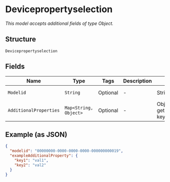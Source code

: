 
# Devicepropertyselection

*This model accepts additional fields of type Object.*

## Structure

`Devicepropertyselection`

## Fields

| Name | Type | Tags | Description | Getter | Setter |
|  --- | --- | --- | --- | --- | --- |
| `Modelid` | `String` | Optional | - | String getModelid() | setModelid(String modelid) |
| `AdditionalProperties` | `Map<String, Object>` | Optional | - | Object getAdditionalProperty(String key) | additionalProperty(String key, Object value) |

## Example (as JSON)

```json
{
  "modelid": "00000000-0000-0000-0000-000000000019",
  "exampleAdditionalProperty": {
    "key1": "val1",
    "key2": "val2"
  }
}
```

